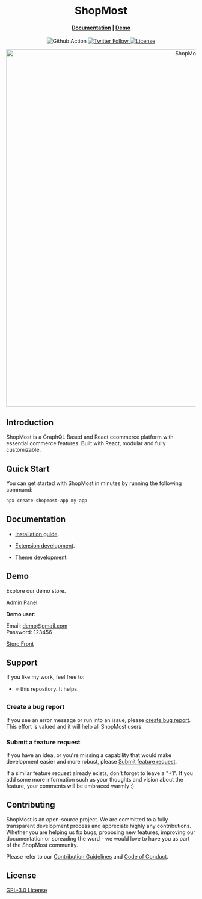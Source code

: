 <p>&nbsp;&nbsp;&nbsp;&nbsp;&nbsp;&nbsp;</p>

<p align="center">
  <h1 align="center">ShopMost</h1>
</p>
<h4 align="center">
    <a href="https://shopmost.io/docs/development/getting-started/introduction">Documentation</a> |
    <a href="https://demo.shopmost.io/">Demo</a>
</h4>

<p align="center">
  <img src="https://github.com/nodeonline/nodejscart/actions/workflows/build.yml/badge.svg" alt="Github Action">
  <a href="https://twitter.com/shopmostjs">
    <img alt="Twitter Follow" src="https://img.shields.io/twitter/follow/shopmostjs?style=social">
  </a>
  <a href="https://opensource.org/licenses/GPL-3.0">
    <img src="https://img.shields.io/badge/License-GPLv3-blue.svg" alt="License">
  </a>
</p>

<p align="center">
<img alt="ShopMost" width="950" src="https://github.com/kkumarcodes/Shopmost/blob/master/banner.png"/>
</p>

## Introduction

ShopMost is a GraphQL Based and React ecommerce platform with essential commerce features. Built with React, modular and fully customizable.

## Quick Start

You can get started with ShopMost in minutes by running the following command:

```bash
npx create-shopmost-app my-app
```

## Documentation

- [Installation guide](https://shopmost.io/docs/development/getting-started/installation-guide).

- [Extension development](https://shopmost.io/docs/development/module/create-your-first-extension).

- [Theme development](https://shopmost.io/docs/development/theme/theme-overview).


## Demo

Explore our demo store.

<p align="left">
  <a href="https://demo.shopmost.io/admin" target="_blank">
Admin Panel
  </a>
</p>
<b>Demo user:</b>

Email: demo@gmail.com<br/>
Password: 123456

<p align="left">
  <a href="https://demo.shopmost.io/" target="_blank">
Store Front
  </a>
</p>

## Support

If you like my work, feel free to:

- ⭐ this repository. It helps.

### Create a bug report

If you see an error message or run into an issue, please [create bug report](https://github.com/kkumarcodes/Shopmost/issues/new). This effort is valued and it will help all ShopMost users.


### Submit a feature request

If you have an idea, or you're missing a capability that would make development easier and more robust, please [Submit feature request](https://github.com/kkumarcodes/Shopmost/issues/new).

If a similar feature request already exists, don't forget to leave a "+1".
If you add some more information such as your thoughts and vision about the feature, your comments will be embraced warmly :)

## Contributing

ShopMost is an open-source project. We are committed to a fully transparent development process and appreciate highly any contributions. Whether you are helping us fix bugs, proposing new features, improving our documentation or spreading the word - we would love to have you as part of the ShopMost community.

Please refer to our [Contribution Guidelines](./CONTRIBUTING.md) and [Code of Conduct](./CODE_OF_CONDUCT.md).

## License

[GPL-3.0 License](https://github.com/kkumarcodes/Shopmost/blob/main/LICENSE)
